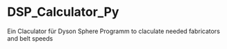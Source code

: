 # DSP_Calculator_Py
Ein Claculator für Dyson Sphere Programm to claculate needed fabricators and belt speeds
